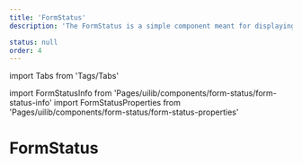 ```yaml
---
title: 'FormStatus'
description: 'The FormStatus is a simple component meant for displaying the status of a form.'

status: null
order: 4
---
```


import Tabs from 'Tags/Tabs'

import FormStatusInfo from 'Pages/uilib/components/form-status/form-status-info'
import FormStatusProperties from 'Pages/uilib/components/form-status/form-status-properties'

# FormStatus

<Tabs>
  <Tabs.Content>
    <FormStatusInfo />
  </Tabs.Content>
  <Tabs.Content>
    <FormStatusProperties />
  </Tabs.Content>
</Tabs>
